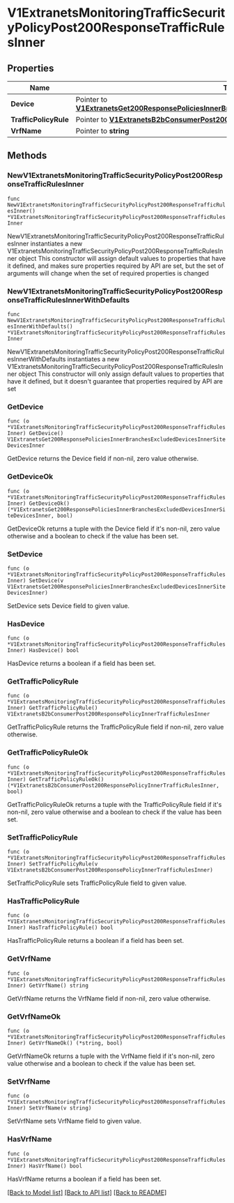 # V1ExtranetsMonitoringTrafficSecurityPolicyPost200ResponseTrafficRulesInner

## Properties

Name | Type | Description | Notes
------------ | ------------- | ------------- | -------------
**Device** | Pointer to [**V1ExtranetsGet200ResponsePoliciesInnerBranchesExcludedDevicesInnerSiteDevicesInner**](V1ExtranetsGet200ResponsePoliciesInnerBranchesExcludedDevicesInnerSiteDevicesInner.md) |  | [optional] 
**TrafficPolicyRule** | Pointer to [**V1ExtranetsB2bConsumerPost200ResponsePolicyInnerTrafficRulesInner**](V1ExtranetsB2bConsumerPost200ResponsePolicyInnerTrafficRulesInner.md) |  | [optional] 
**VrfName** | Pointer to **string** |  | [optional] 

## Methods

### NewV1ExtranetsMonitoringTrafficSecurityPolicyPost200ResponseTrafficRulesInner

`func NewV1ExtranetsMonitoringTrafficSecurityPolicyPost200ResponseTrafficRulesInner() *V1ExtranetsMonitoringTrafficSecurityPolicyPost200ResponseTrafficRulesInner`

NewV1ExtranetsMonitoringTrafficSecurityPolicyPost200ResponseTrafficRulesInner instantiates a new V1ExtranetsMonitoringTrafficSecurityPolicyPost200ResponseTrafficRulesInner object
This constructor will assign default values to properties that have it defined,
and makes sure properties required by API are set, but the set of arguments
will change when the set of required properties is changed

### NewV1ExtranetsMonitoringTrafficSecurityPolicyPost200ResponseTrafficRulesInnerWithDefaults

`func NewV1ExtranetsMonitoringTrafficSecurityPolicyPost200ResponseTrafficRulesInnerWithDefaults() *V1ExtranetsMonitoringTrafficSecurityPolicyPost200ResponseTrafficRulesInner`

NewV1ExtranetsMonitoringTrafficSecurityPolicyPost200ResponseTrafficRulesInnerWithDefaults instantiates a new V1ExtranetsMonitoringTrafficSecurityPolicyPost200ResponseTrafficRulesInner object
This constructor will only assign default values to properties that have it defined,
but it doesn't guarantee that properties required by API are set

### GetDevice

`func (o *V1ExtranetsMonitoringTrafficSecurityPolicyPost200ResponseTrafficRulesInner) GetDevice() V1ExtranetsGet200ResponsePoliciesInnerBranchesExcludedDevicesInnerSiteDevicesInner`

GetDevice returns the Device field if non-nil, zero value otherwise.

### GetDeviceOk

`func (o *V1ExtranetsMonitoringTrafficSecurityPolicyPost200ResponseTrafficRulesInner) GetDeviceOk() (*V1ExtranetsGet200ResponsePoliciesInnerBranchesExcludedDevicesInnerSiteDevicesInner, bool)`

GetDeviceOk returns a tuple with the Device field if it's non-nil, zero value otherwise
and a boolean to check if the value has been set.

### SetDevice

`func (o *V1ExtranetsMonitoringTrafficSecurityPolicyPost200ResponseTrafficRulesInner) SetDevice(v V1ExtranetsGet200ResponsePoliciesInnerBranchesExcludedDevicesInnerSiteDevicesInner)`

SetDevice sets Device field to given value.

### HasDevice

`func (o *V1ExtranetsMonitoringTrafficSecurityPolicyPost200ResponseTrafficRulesInner) HasDevice() bool`

HasDevice returns a boolean if a field has been set.

### GetTrafficPolicyRule

`func (o *V1ExtranetsMonitoringTrafficSecurityPolicyPost200ResponseTrafficRulesInner) GetTrafficPolicyRule() V1ExtranetsB2bConsumerPost200ResponsePolicyInnerTrafficRulesInner`

GetTrafficPolicyRule returns the TrafficPolicyRule field if non-nil, zero value otherwise.

### GetTrafficPolicyRuleOk

`func (o *V1ExtranetsMonitoringTrafficSecurityPolicyPost200ResponseTrafficRulesInner) GetTrafficPolicyRuleOk() (*V1ExtranetsB2bConsumerPost200ResponsePolicyInnerTrafficRulesInner, bool)`

GetTrafficPolicyRuleOk returns a tuple with the TrafficPolicyRule field if it's non-nil, zero value otherwise
and a boolean to check if the value has been set.

### SetTrafficPolicyRule

`func (o *V1ExtranetsMonitoringTrafficSecurityPolicyPost200ResponseTrafficRulesInner) SetTrafficPolicyRule(v V1ExtranetsB2bConsumerPost200ResponsePolicyInnerTrafficRulesInner)`

SetTrafficPolicyRule sets TrafficPolicyRule field to given value.

### HasTrafficPolicyRule

`func (o *V1ExtranetsMonitoringTrafficSecurityPolicyPost200ResponseTrafficRulesInner) HasTrafficPolicyRule() bool`

HasTrafficPolicyRule returns a boolean if a field has been set.

### GetVrfName

`func (o *V1ExtranetsMonitoringTrafficSecurityPolicyPost200ResponseTrafficRulesInner) GetVrfName() string`

GetVrfName returns the VrfName field if non-nil, zero value otherwise.

### GetVrfNameOk

`func (o *V1ExtranetsMonitoringTrafficSecurityPolicyPost200ResponseTrafficRulesInner) GetVrfNameOk() (*string, bool)`

GetVrfNameOk returns a tuple with the VrfName field if it's non-nil, zero value otherwise
and a boolean to check if the value has been set.

### SetVrfName

`func (o *V1ExtranetsMonitoringTrafficSecurityPolicyPost200ResponseTrafficRulesInner) SetVrfName(v string)`

SetVrfName sets VrfName field to given value.

### HasVrfName

`func (o *V1ExtranetsMonitoringTrafficSecurityPolicyPost200ResponseTrafficRulesInner) HasVrfName() bool`

HasVrfName returns a boolean if a field has been set.


[[Back to Model list]](../README.md#documentation-for-models) [[Back to API list]](../README.md#documentation-for-api-endpoints) [[Back to README]](../README.md)


